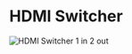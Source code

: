 # HDMI Switcher

![HDMI Switcher 1 in 2 out](/docs/inventory-tools/equipment-list/splitter/81e5bf4a3abfa5a1ee774ee65a7bf25b@resize_w450_nl.png)
